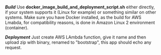 ***Build***
Use **docker_image_build_and_deployment_script.sh** either directly, if your system supports it (Linux for example) or something similar on other systems.
Make sure you have Docker installed, as the build for AWS Lmabda, for compatibility reasons, is done in Amazon Linux 2 environment (container).

***Deployment***
Just create AWS LAmbda function, give it name and then upload zip with binary, renamed to "bootstrap", this app should echo any request.
